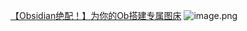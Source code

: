[【Obsidian绝配！】为你的Ob搭建专属图床](https://www.bilibili.com/video/BV1pB4y1n7gM/?spm_id_from=..search-card.all.click&vd_source=8084410e3cc6827800d6f9584a3788b5)
![image.png](https://void-archives-img-01-1318724248.cos.ap-beijing.myqcloud.com/Obsidian/202404101609267.png)

